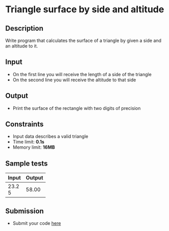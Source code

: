 # Triangle surface by side and altitude

## Description
Write program that calculates the surface of a triangle by given a side and an altitude to it.

## Input
- On the first line you will receive the length of a side of the triangle
- On the second line you will receive the altitude to that side

## Output
- Print the surface of the rectangle with two digits of precision

## Constraints
- Input data describes a valid triangle
- Time limit: **0.1s**
- Memory limit: **16MB**

## Sample tests

| Input     | Output |
|:----------|:-------|
| 23.2<br>5 | 58.00  |

## Submission
- Submit your code [here](http://bgcoder.com/Contests/Compete/Index/319#1)